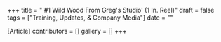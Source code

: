 +++
title = "'#1 Wild Wood From Greg's Studio' (1 In. Reel)"
draft = false
tags = ["Training, Updates, & Company Media"]
date = ""

[Article]
contributors = []
gallery = []
+++